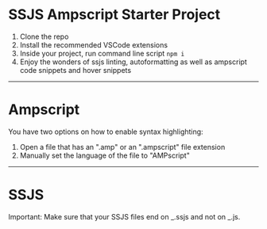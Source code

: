 # SSJS Ampscript Starter Project

1. Clone the repo
2. Install the recommended VSCode extensions
3. Inside your project, run command line script `npm i`
4. Enjoy the wonders of ssjs linting, autoformatting as well as ampscript code snippets and hover snippets

---

# Ampscript

You have two options on how to enable syntax highlighting:

1. Open a file that has an ".amp" or an ".ampscript" file extension
2. Manually set the language of the file to "AMPscript"

---

# SSJS

Important: Make sure that your SSJS files end on _.ssjs and not on _.js.
